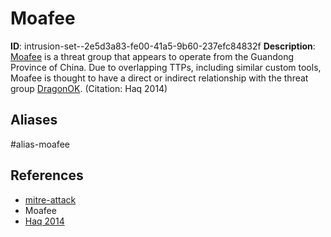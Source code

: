 # Moafee

**ID**: intrusion-set--2e5d3a83-fe00-41a5-9b60-237efc84832f
**Description**: [Moafee](https://attack.mitre.org/groups/G0002) is a threat group that appears to operate from the Guandong Province of China. Due to overlapping TTPs, including similar custom tools, Moafee is thought to have a direct or indirect relationship with the threat group [DragonOK](https://attack.mitre.org/groups/G0017). (Citation: Haq 2014)

## Aliases
#alias-moafee

## References
- [mitre-attack](https://attack.mitre.org/groups/G0002)
- Moafee
- [Haq 2014](https://www.fireeye.com/blog/threat-research/2014/09/the-path-to-mass-producing-cyber-attacks.html)
